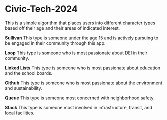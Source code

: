 # Civic-Tech-2024
This is a simple algorithm that places users into different character types based off their age and their areas of indicated interest. 

**Sullivan**
This type is someone under the age 15 and is actively pursuing to be engaged in their community through this app.

**Loop**
This type is someone who is most passionate about DEI in their community.

**Linked Lists**
This type is someone who is most passionate about education and the school boards.

**Github**
This type is someone who is most passionate about the environment and sustainability.

**Queue**
This type is someone most concerned with neighborhood safety.

**Stack**
This type is someone most involved in infrastructure, transit, and local facilities.


